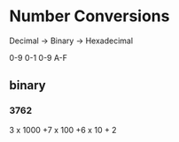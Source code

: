 # Number Conversions

Decimal -> Binary -> Hexadecimal 

0-9        0-1       0-9 A-F

## binary

### 3762

3 x 1000 +7 x 100 +6 x 10 + 2



